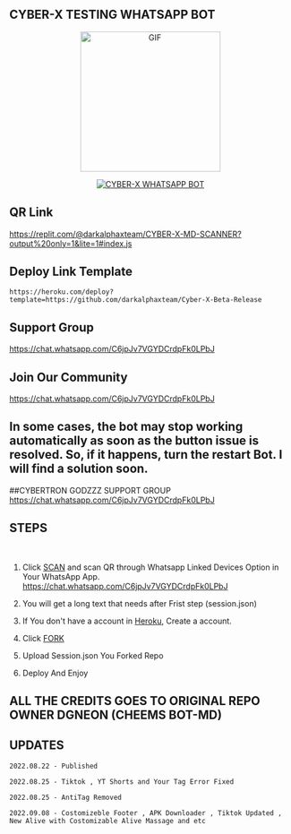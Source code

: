 ##                       CYBER-X TESTING WHATSAPP BOT

<p align = center>   <img src="https://telegra.ph/file/CybertronGodzzz.jpg" alt="GIF" width="250" height="250"/> </p>

<p align  = center> <a href="#"><img title="CYBER-X WHATSAPP BOT" src="https://img.shields.io/badge/CYBER-X WhatsApp Bot-green?colorA=%23ff0000&colorB=%23017e40&style=for-the-badge"></a> </p>

## QR Link 
https://replit.com/@darkalphaxteam/CYBER-X-MD-SCANNER?output%20only=1&lite=1#index.js
## Deploy Link Template 
```https://heroku.com/deploy?template=https://github.com/darkalphaxteam/Cyber-X-Beta-Release```
## Support Group 
https://chat.whatsapp.com/C6jpJv7VGYDCrdpFk0LPbJ
## Join Our Community 
https://chat.whatsapp.com/C6jpJv7VGYDCrdpFk0LPbJ


## In some cases, the bot may stop working automatically as soon as the button issue is resolved. So, if it happens, turn the restart Bot. I will find a solution soon.
##CYBERTRON GODZZZ SUPPORT GROUP 
https://chat.whatsapp.com/C6jpJv7VGYDCrdpFk0LPbJ
## STEPS
<br>

1. Click [SCAN](https://replit.com/@darkalphaxteam/CYBER-X-MD-SCANNER?v=1) and scan QR through Whatsapp Linked Devices Option in Your WhatsApp App.
https://chat.whatsapp.com/C6jpJv7VGYDCrdpFk0LPbJ

2. You will get a long text that needs after Frist step (session.json)

3. If You don't have a account in [Heroku](https://signup.heroku.com/), Create a account.

4. Click [FORK](https://github.com/darkalphaxteam/Cyber-X-Beta-Release/fork)
5. Upload Session.json You Forked Repo
6. Deploy And Enjoy

## ALL THE CREDITS GOES TO ORIGINAL REPO OWNER DGNEON (CHEEMS BOT-MD)

## UPDATES

```2022.08.22 - Published```

```2022.08.25 - Tiktok , YT Shorts and Your Tag Error Fixed```

```2022.08.25 - AntiTag Removed```

```2022.09.08 - Costomizeble Footer , APK Downloader , Tiktok Updated , New Alive with Costomizable Alive Massage and etc```
